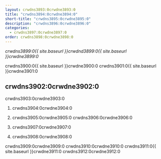 ```yaml
---
layout: crwdns3893:0crwdne3893:0
title: "crwdns3894:0crwdne3894:0"
short-title: "crwdns3895:0crwdne3895:0"
description: "crwdns3896:0crwdne3896:0"
categories:
  - crwdns3897:0crwdne3897:0
order: crwdns3898:0crwdne3898:0
---
```

*crwdns3899:0{{ site.baseurl }}crwdnd3899:0{{ site.baseurl }}crwdne3899:0*

crwdns3900:0{{ site.baseurl }}crwdne3900:0 crwdns3901:0{{ site.baseurl }}crwdne3901:0

## crwdns3902:0crwdne3902:0

crwdns3903:0crwdne3903:0

1. crwdns3904:0crwdne3904:0

2. crwdns3905:0crwdne3905:0 crwdns3906:0crwdne3906:0

3. crwdns3907:0crwdne3907:0

4. crwdns3908:0crwdne3908:0

crwdns3909:0crwdne3909:0 crwdns3910:0crwdne3910:0 crwdns3911:0{{ site.baseurl }}crwdne3911:0 crwdns3912:0crwdne3912:0